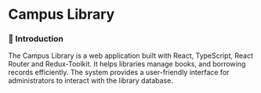 # Campus Library
### 📖 Introduction
The Campus Library is a web application built with React, TypeScript, React Router and Redux-Toolkit. It helps libraries manage books, and borrowing records efficiently. The system provides a user-friendly interface for administrators to interact with the library database.